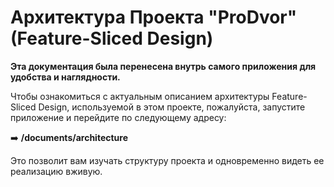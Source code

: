 # Архитектура Проекта "ProDvor" (Feature-Sliced Design)

**Эта документация была перенесена внутрь самого приложения для удобства и наглядности.**

Чтобы ознакомиться с актуальным описанием архитектуры Feature-Sliced Design, используемой в этом проекте, пожалуйста, запустите приложение и перейдите по следующему адресу:

➡️ **/documents/architecture**

Это позволит вам изучать структуру проекта и одновременно видеть ее реализацию вживую.
